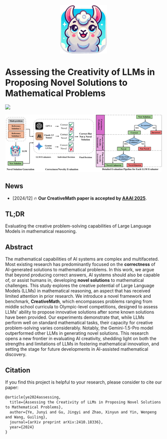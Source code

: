 <p align="center">
    <img src="assets/figures/logo.png" width="150"> 
</p>

# Assessing the Creativity of LLMs in Proposing Novel Solutions to Mathematical Problems

[![](https://img.shields.io/badge/cs.CL-arXiv%3A2410.18336-B31B1B.svg)](https://arxiv.org/abs/2410.18336)

![](./assets/figures/CreativeMath.png)

## News
- [2024/12] 🔥 **Our CreativeMath paper is accepted by [AAAI 2025](https://aaai.org/conference/aaai/aaai-25/)**.

## TL;DR
Evaluating the creative problem-solving capabilities of Large Language Models in mathematical reasoning.

## Abstract
The mathematical capabilities of AI systems are complex and multifaceted. Most existing research has predominantly focused on the **correctness** of AI-generated solutions to mathematical problems. In this work, we argue that beyond producing correct answers, AI systems should also be capable of, or assist humans in, developing **novel solutions** to mathematical challenges. This study explores the creative potential of Large Language Models (LLMs) in mathematical reasoning, an aspect that has received limited attention in prior research. We introduce a novel framework and benchmark, **CreativeMath**, which encompasses problems ranging from middle school curricula to Olympic-level competitions, designed to assess LLMs' ability to propose innovative solutions after some known solutions have been provided. Our experiments demonstrate that, while LLMs perform well on standard mathematical tasks, their capacity for creative problem-solving varies considerably. Notably, the Gemini-1.5-Pro model outperformed other LLMs in generating novel solutions. This research opens a new frontier in evaluating AI creativity, shedding light on both the strengths and limitations of LLMs in fostering mathematical innovation, and setting the stage for future developments in AI-assisted mathematical discovery.

## Citation
If you find this project is helpful to your research, please consider to cite our paper:
```
@article{ye2024assessing,
  title={Assessing the Creativity of LLMs in Proposing Novel Solutions to Mathematical Problems},
  author={Ye, Junyi and Gu, Jingyi and Zhao, Xinyun and Yin, Wenpeng and Wang, Guiling},
  journal={arXiv preprint arXiv:2410.18336},
  year={2024}
}
```
